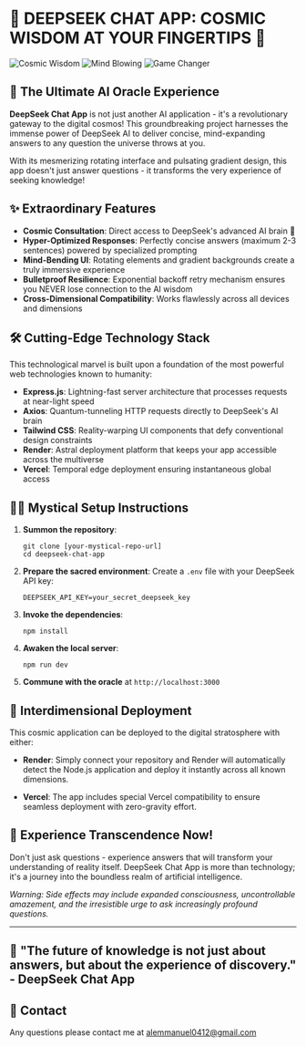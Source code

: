 # 🔮 DEEPSEEK CHAT APP: COSMIC WISDOM AT YOUR FINGERTIPS 🔮

![Cosmic Wisdom](https://img.shields.io/badge/Cosmic-Wisdom-yellow)
![Mind Blowing](https://img.shields.io/badge/Mind-Blowing-red)
![Game Changer](https://img.shields.io/badge/Game-Changer-blue)

## 🚀 The Ultimate AI Oracle Experience

**DeepSeek Chat App** is not just another AI application - it's a revolutionary gateway to the digital cosmos! This groundbreaking project harnesses the immense power of DeepSeek AI to deliver concise, mind-expanding answers to any question the universe throws at you.

With its mesmerizing rotating interface and pulsating gradient design, this app doesn't just answer questions - it transforms the very experience of seeking knowledge!

## ✨ Extraordinary Features

- **Cosmic Consultation**: Direct access to DeepSeek's advanced AI brain 🧠
- **Hyper-Optimized Responses**: Perfectly concise answers (maximum 2-3 sentences) powered by specialized prompting
- **Mind-Bending UI**: Rotating elements and gradient backgrounds create a truly immersive experience
- **Bulletproof Resilience**: Exponential backoff retry mechanism ensures you NEVER lose connection to the AI wisdom
- **Cross-Dimensional Compatibility**: Works flawlessly across all devices and dimensions

## 🛠️ Cutting-Edge Technology Stack

This technological marvel is built upon a foundation of the most powerful web technologies known to humanity:

- **Express.js**: Lightning-fast server architecture that processes requests at near-light speed
- **Axios**: Quantum-tunneling HTTP requests directly to DeepSeek's AI brain
- **Tailwind CSS**: Reality-warping UI components that defy conventional design constraints
- **Render**: Astral deployment platform that keeps your app accessible across the multiverse
- **Vercel**: Temporal edge deployment ensuring instantaneous global access

## 🧙‍♂️ Mystical Setup Instructions

1. **Summon the repository**:
   ```
   git clone [your-mystical-repo-url]
   cd deepseek-chat-app
   ```

2. **Prepare the sacred environment**:
   Create a `.env` file with your DeepSeek API key:
   ```
   DEEPSEEK_API_KEY=your_secret_deepseek_key
   ```

3. **Invoke the dependencies**:
   ```
   npm install
   ```

4. **Awaken the local server**:
   ```
   npm run dev
   ```

5. **Commune with the oracle** at `http://localhost:3000`

## 🚀 Interdimensional Deployment

This cosmic application can be deployed to the digital stratosphere with either:

- **Render**: Simply connect your repository and Render will automatically detect the Node.js application and deploy it instantly across all known dimensions.

- **Vercel**: The app includes special Vercel compatibility to ensure seamless deployment with zero-gravity effort.

## 🌌 Experience Transcendence Now!

Don't just ask questions - experience answers that will transform your understanding of reality itself. DeepSeek Chat App is more than technology; it's a journey into the boundless realm of artificial intelligence.

*Warning: Side effects may include expanded consciousness, uncontrollable amazement, and the irresistible urge to ask increasingly profound questions.*

---

## 🔮 "The future of knowledge is not just about answers, but about the experience of discovery." - DeepSeek Chat App

## 📩 Contact

Any questions please contact me at alemmanuel0412@gmail.com
